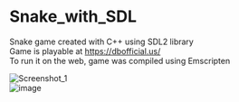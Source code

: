 # Snake_with_SDL

Snake game created with C++ using SDL2 library <br />
Game is playable at https://dbofficial.us/ <br />
To run it on the web, game was compiled using Emscripten <br />

![Screenshot_1](https://user-images.githubusercontent.com/58227328/152090106-bae99e80-2f29-4772-8d5c-623da8a7af6a.png) <br />
![image](https://user-images.githubusercontent.com/58227328/152090309-65908148-1ffb-4120-aed2-b3da65e7ddba.png)

